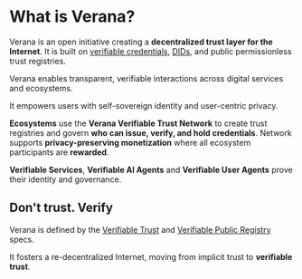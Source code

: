# What is Verana?

Verana is an open initiative creating a **decentralized trust layer for the Internet**.
It is built on [verifiable credentials](https://www.w3.org/TR/vc-data-model-2.0/), [DIDs](https://www.w3.org/TR/did-1.0/), and public permissionless trust registries.

Verana enables transparent, verifiable interactions across digital services and ecosystems.

It empowers users with self-sovereign identity and user-centric privacy.

**Ecosystems** use the **Verana Verifiable Trust Network** to create trust registries and govern **who can issue, verify, and hold credentials**. Network supports **privacy-preserving monetization** where all ecosystem participants are **rewarded**.

**Verifiable Services**, **Verifiable AI Agents** and **Verifiable User Agents** prove their identity and governance.

## Don't trust. Verify

Verana is defined by the [Verifiable Trust](https://verana-labs.github.io/verifiable-trust-spec/[) and [Verifiable Public Registry](https://verana-labs.github.io/verifiable-trust-vpr-spec/) specs.

It fosters a re-decentralized Internet, moving from implicit trust to **verifiable trust**.
